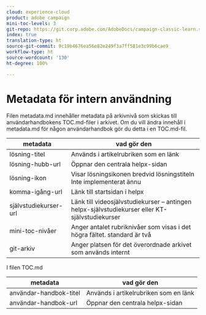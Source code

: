 ```yaml
---
cloud: experience-cloud
product: adobe campaign
mini-toc-levels: 3
git-repo: https://git.corp.adobe.com/AdobeDocs/campaign-classic-learn.sv-SE
index: true
translation-type: ht
source-git-commit: 9c19b4676ea56e82e249f3a7ff581e3c99b6cae9
workflow-type: ht
source-wordcount: '130'
ht-degree: 100%

---
```



# Metadata för intern användning

Filen metadata.md innehåller metadata på arkivnivå som skickas till användarhandbokens TOC.md-filer i arkivet. Om du vill ändra innehåll i metadata.md för någon användarhandbok gör du detta i en TOC.md-fil.

| metadata | vad gör den |
|--- |--- |
| lösning-titel | Används i artikelrubriken som en länk |
| lösning-hubb-url | Öppnar den centrala helpx-sidan |
| lösning-ikon | Visar lösningsikonen bredvid lösningstiteln Inte implementerat ännu |
| komma-igång-url | Länk till startsidan i helpx |
| självstudiekurser-url | Länk till videosjälvstudiekurser – antingen helpx-självstudiekurser eller KT-självstudiekurser |
| mini-toc-nivåer | Anger antalet rubriknivåer som visas i det högra fältet. standard är två |
| git-arkiv | Anger platsen för det överordnade arkivet som används internt |

I filen TOC.md

| metadata | vad gör den |
|--- |--- |
| användar-handbok-titel | Används i artikelrubriken som en länk |
| användar-handbok-url | Öppnar den centrala helpx-sidan |
